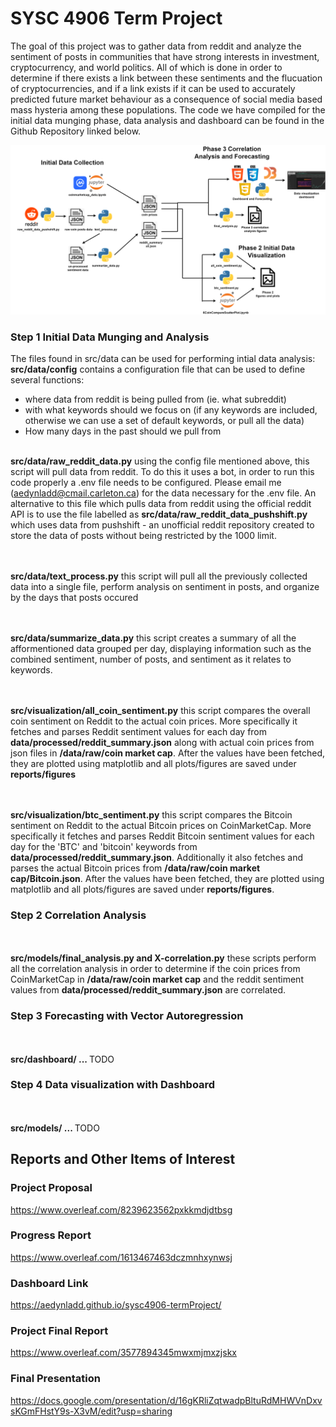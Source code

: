 # SYSC 4906 Term Project
The goal of this project was to gather data from reddit and analyze the sentiment of posts in communities that have strong interests in investment, cryptocurrency, and world politics. All of which is done in order to determine if there exists a link between these sentiments and the flucuation of cryptocurrencies, and if a link exists if it can be used to accurately predicted future market behaviour as a consequence of social media based mass hysteria among these populations. The code we have compiled for the initial data munging phase, data analysis and dashboard can be found in the Github Repository linked below.  

![plot](./reports/figures/project_overview.png)

### Step 1 Initial Data Munging and Analysis
The files found in src/data can be used for performing intial data analysis:
<br>
<b>src/data/config</b> contains a configuration file that can be used to define several functions:
 - where data from reddit is being pulled from (ie. what subreddit)
 - with what keywords should we focus on (if any keywords are included, otherwise we can use a set of default keywords, or pull all the data)
 - How many days in the past should we pull from
<br><br>

<b>src/data/raw_reddit_data.py</b> using the config file mentioned above, this script will pull data from reddit. To do this it uses a bot, in order to run this code properly a .env file needs to be configured. Please email me (aedynladd@cmail.carleton.ca) for the data necessary for the .env file. An alternative to this file which pulls data from reddit using the official reddit API is to use the file labelled as <b>src/data/raw_reddit_data_pushshift.py</b> which uses data from pushshift - an unofficial reddit repository created to store the data of posts without being restricted by the 1000 limit.

<br><br>
<b>src/data/text_process.py</b> this script will pull all the previously collected data into a single file, perform analysis on sentiment in posts, and organize by the days that posts occured

<br><br>
<b>src/data/summarize_data.py</b> this script creates a summary of all the afformentioned data grouped per day, displaying information such as the combined sentiment, number of posts, and sentiment as it relates to keywords.

<br><br>
<b>src/visualization/all_coin_sentiment.py</b> this script compares the overall coin sentiment on Reddit to the actual coin prices. More specifically it fetches and parses Reddit sentiment values for each day from <b>data/processed/reddit_summary.json</b> along with actual coin prices from json files in <b>/data/raw/coin market cap</b>. After the values have been fetched, they are plotted using matplotlib and all plots/figures are saved under <b>reports/figures</b>

<br><br>
<b>src/visualization/btc_sentiment.py</b> this script compares the Bitcoin sentiment on Reddit to the actual Bitcoin prices on CoinMarketCap. More specifically it fetches and parses Reddit Bitcoin sentiment values for each day for the 'BTC' and 'bitcoin' keywords from <b>data/processed/reddit_summary.json</b>. Additionally it also fetches and parses the actual Bitcoin prices from <b>/data/raw/coin market cap/Bitcoin.json</b>. After the values have been fetched, they are plotted using matplotlib and all plots/figures are saved under <b>reports/figures</b>.

### Step 2 Correlation Analysis
<br><br>
<b>src/models/final_analysis.py and X-correlation.py</b> these scripts perform all the correlation analysis in order to determine if the coin prices from CoinMarketCap in <b>/data/raw/coin market cap</b> and the reddit sentiment values from <b>data/processed/reddit_summary.json</b> are correlated.

### Step 3 Forecasting with Vector Autoregression
<br><br>
<b>src/dashboard/ ... </b> TODO

### Step 4 Data visualization with Dashboard
<br><br>
<b>src/models/ ... </b> TODO

## Reports and Other Items of Interest
### Project Proposal
https://www.overleaf.com/8239623562pxkkmdjdtbsg

### Progress Report
https://www.overleaf.com/1613467463dczmnhxynwsj

### Dashboard Link
https://aedynladd.github.io/sysc4906-termProject/

### Project Final Report
https://www.overleaf.com/3577894345mwxmjmxzjskx

### Final Presentation 
https://docs.google.com/presentation/d/16gKRliZqtwadpBltuRdMHWVnDxvsKGmFHstY9s-X3vM/edit?usp=sharing



